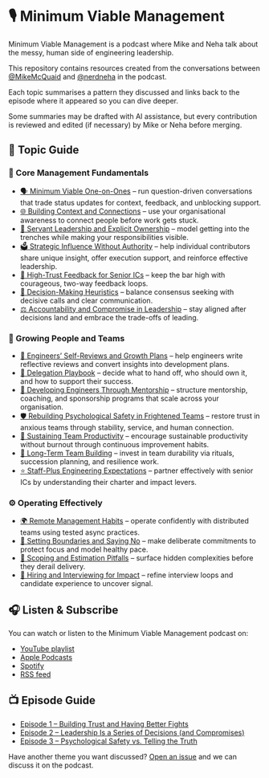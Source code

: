 # 🎙️ Minimum Viable Management

Minimum Viable Management is a podcast where Mike and Neha talk about the messy, human side of engineering leadership.

This repository contains resources created from the conversations between
[@MikeMcQuaid](https://github.com/MikeMcQuaid) and
[@nerdneha](https://github.com/nerdneha)
in the podcast.

Each topic summarises a pattern they discussed and links back to the episode where it appeared so you can dive deeper.

Some summaries may be drafted with AI assistance, but every contribution is reviewed and edited (if necessary) by Mike or Neha before merging.

## 🧭 Topic Guide

### 🧠 Core Management Fundamentals

- [🗣️ Minimum Viable One-on-Ones](topics/minimum-viable-one-on-ones.md) – run question-driven conversations that trade status updates for context, feedback, and unblocking support.
- [🌐 Building Context and Connections](topics/building-context-and-connections.md) – use your organisational awareness to connect people before work gets stuck.
- [🤝 Servant Leadership and Explicit Ownership](topics/servant-leadership-and-explicit-ownership.md) – model getting into the trenches while making your responsibilities visible.
- [🗳️ Strategic Influence Without Authority](topics/strategic-influence-without-authority.md) – help individual contributors share unique insight, offer execution support, and reinforce effective leadership.
- [💬 High-Trust Feedback for Senior ICs](topics/high-trust-feedback-for-senior-ics.md) – keep the bar high with courageous, two-way feedback loops.
- [🧠 Decision-Making Heuristics](topics/decision-making-heuristics.md) – balance consensus seeking with decisive calls and clear communication.
- [⚖️ Accountability and Compromise in Leadership](topics/accountability-and-compromise-in-leadership.md) – stay aligned after decisions land and embrace the trade-offs of leading.

### 🌿 Growing People and Teams

- [📓 Engineers’ Self-Reviews and Growth Plans](topics/self-reviews-and-growth.md) – help engineers write reflective reviews and convert insights into development plans.
- [🧰 Delegation Playbook](topics/delegation-playbook.md) – decide what to hand off, who should own it, and how to support their success.
- [👥 Developing Engineers Through Mentorship](topics/developing-engineers-through-mentorship.md) – structure mentorship, coaching, and sponsorship programs that scale across your organisation.
- [🛡️ Rebuilding Psychological Safety in Frightened Teams](topics/rebuilding-psychological-safety-in-frightened-teams.md) – restore trust in anxious teams through stability, service, and human connection.
- [🔄 Sustaining Team Productivity](topics/sustaining-team-productivity.md) – encourage sustainable productivity without burnout through continuous improvement habits.
- [🌱 Long-Term Team Building](topics/long-term-team-building.md) – invest in team durability via rituals, succession planning, and resilience work.
- [⭐ Staff-Plus Engineering Expectations](topics/staff-plus-engineering-expectations.md) – partner effectively with senior ICs by understanding their charter and impact levers.

### ⚙️ Operating Effectively

- [🌍 Remote Management Habits](topics/remote-management-habits.md) – operate confidently with distributed teams using tested async practices.
- [🛑 Setting Boundaries and Saying No](topics/setting-boundaries-and-saying-no.md) – make deliberate commitments to protect focus and model healthy pace.
- [📐 Scoping and Estimation Pitfalls](topics/scoping-and-estimation-pitfalls.md) – surface hidden complexities before they derail delivery.
- [🎯 Hiring and Interviewing for Impact](topics/hiring-and-interviewing-for-impact.md) – refine interview loops and candidate experience to uncover signal.

## 🎧 Listen & Subscribe

You can watch or listen to the Minimum Viable Management podcast on:

- [YouTube playlist](https://www.youtube.com/playlist?list=PLdx6vnBOYrMZw3ZHjJJyItqQuZQhTIzhc)
- [Apple Podcasts](https://podcasts.apple.com/gb/podcast/minimum-viable-management/id1845078315)
- [Spotify](https://open.spotify.com/show/2LgoStqQjQsv04nHWMI4GG)
- [RSS feed](https://api.riverside.fm/hosting/Ryz8eZPj.rss)

## 📺 Episode Guide

- [Episode 1 – Building Trust and Having Better Fights](https://www.youtube.com/watch?v=JZSePIKgAaw&list=PLdx6vnBOYrMZw3ZHjJJyItqQuZQhTIzhc)
- [Episode 2 – Leadership Is a Series of Decisions (and Compromises)](https://www.youtube.com/watch?v=rRFBChzuUQI&list=PLdx6vnBOYrMZw3ZHjJJyItqQuZQhTIzhc)
- [Episode 3 – Psychological Safety vs. Telling the Truth](https://www.youtube.com/watch?v=QH3l1TV_v2o&list=PLdx6vnBOYrMZw3ZHjJJyItqQuZQhTIzhc)

Have another theme you want discussed?
[Open an issue](/issues/new) and we can discuss it on the podcast.
